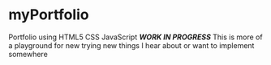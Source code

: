 # myPortfolio
Portfolio using HTML5 CSS JavaScript
***WORK IN PROGRESS*** 
This is more of a playground for new trying new things I hear about or want to implement somewhere
